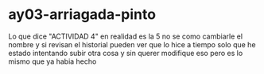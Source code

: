 # ay03-arriagada-pinto
Lo que dice "ACTIVIDAD 4" en realidad es la 5 no se como cambiarle el nombre y si revisan el historial pueden ver que lo hice a tiempo solo que he estado intentando subir otra cosa y sin querer modifique eso pero es lo mismo que ya habia hecho
